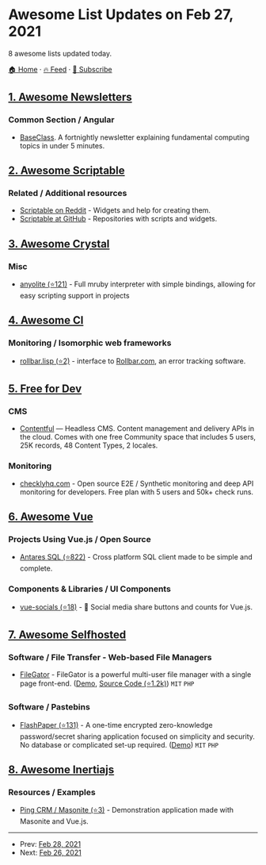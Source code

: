 # Awesome List Updates on Feb 27, 2021

8 awesome lists updated today.

[🏠 Home](/README.md) · [🔥 Feed](https://test.trackawesomelist.com/feed.xml) · [📮 Subscribe](https://trackawesomelist.us17.list-manage.com/subscribe?u=d2f0117aa829c83a63ec63c2f&id=36a103854c)



## [1. Awesome Newsletters](/content/zudochkin/awesome-newsletters/README.md)

### Common Section / Angular

*   [BaseClass](https://www.baseclass.io/). A fortnightly newsletter explaining fundamental computing topics in under 5 minutes.

## [2. Awesome Scriptable](/content/dersvenhesse/awesome-scriptable/README.md)

### Related / Additional resources

*   [Scriptable on Reddit](https://www.reddit.com/r/Scriptable/) - Widgets and help for creating them.
*   [Scriptable at GitHub](https://github.com/topics/scriptable) - Repositories with scripts and widgets.

## [3. Awesome Crystal](/content/veelenga/awesome-crystal/README.md)

### Misc

*   [anyolite (⭐121)](https://github.com/Anyolite/anyolite) - Full mruby interpreter with simple bindings, allowing for easy scripting support in projects

## [4. Awesome Cl](/content/CodyReichert/awesome-cl/README.md)

### Monitoring / Isomorphic web frameworks

*   [rollbar.lisp (⭐2)](https://github.com/adventuring/rollbar.lisp) - interface to [Rollbar.com](https://rollbar.com/), an error tracking software.

## [5. Free for Dev](/content/ripienaar/free-for-dev/README.md)

### CMS

*   [Contentful](https://www.contentful.com/) — Headless CMS. Content management and delivery APIs in the cloud. Comes with one free Community space that includes 5 users, 25K records, 48 Content Types, 2 locales.

### Monitoring

*   [checklyhq.com](https://checklyhq.com) - Open source E2E / Synthetic monitoring and deep API monitoring for developers. Free plan with 5 users and 50k+ check runs.

## [6. Awesome Vue](/content/vuejs/awesome-vue/README.md)

### Projects Using Vue.js / Open Source

*   [Antares SQL (⭐822)](https://github.com/Fabio286/antares) - Cross platform SQL client made to be simple and complete.

### Components & Libraries / UI Components

*   [vue-socials (⭐18)](https://github.com/webistomin/vue-socials) - 💬 Social media share buttons and counts for Vue.js.

## [7. Awesome Selfhosted](/content/awesome-selfhosted/awesome-selfhosted/README.md)

### Software / File Transfer - Web-based File Managers

*   [FileGator](https://filegator.io/) - FileGator is a powerful multi-user file manager with a single page front-end. ([Demo](https://demo.filegator.io), [Source Code (⭐1.2k)](https://github.com/filegator/filegator)) `MIT` `PHP`

### Software / Pastebins

*   [FlashPaper (⭐131)](https://github.com/AndrewPaglusch/FlashPaper) - A one-time encrypted zero-knowledge password/secret sharing application focused on simplicity and security. No database or complicated set-up required. ([Demo](https://flashpaper.io)) `MIT` `PHP`

## [8. Awesome Inertiajs](/content/innocenzi/awesome-inertiajs/README.md)

### Resources / Examples

*   [Ping CRM / Masonite (⭐3)](https://github.com/girardinsamuel/pingcrm-masonite) - Demonstration application made with Masonite and Vue.js.

---

- Prev: [Feb 28, 2021](/content/2021/02/28/README.md)
- Next: [Feb 26, 2021](/content/2021/02/26/README.md)
